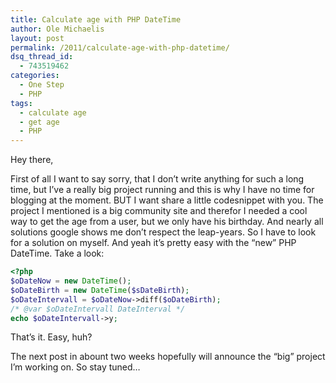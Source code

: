 ```yaml
---
title: Calculate age with PHP DateTime
author: Ole Michaelis
layout: post
permalink: /2011/calculate-age-with-php-datetime/
dsq_thread_id:
  - 743519462
categories:
  - One Step
  - PHP
tags:
  - calculate age
  - get age
  - PHP
---
```


Hey there,

First of all I want to say sorry, that I don’t write anything for such a long time, but I’ve a really big project running and this is why I have no time for blogging at the moment. BUT I want share a little codesnippet with you. The project I mentioned is a big community site and therefor I needed a cool way to get the age from a user, but we only have his birthday. And nearly all solutions google shows me don’t respect the leap-years. So I have to look for a solution on myself. And yeah it’s pretty easy with the “new” PHP DateTime. Take a look:

```php
<?php
$oDateNow = new DateTime();
$oDateBirth = new DateTime($sDateBirth);
$oDateIntervall = $oDateNow->diff($oDateBirth);
/* @var $oDateIntervall DateInterval */
echo $oDateIntervall->y;
```

That’s it. Easy, huh?

The next post in abount two weeks hopefully will announce the “big” project I’m working on. So stay tuned…

